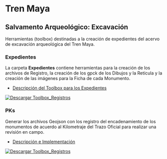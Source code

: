 # Tren Maya
## Salvamento Arqueológico: Excavación
Herramientas (toolbox) destinadas a la creación de expedientes del acervo de excavación arqueológica del Tren Maya. 


### Expedientes

La carpeta **Expedientes** contiene herramientas para la creación de los archivos de Registro, la creación de los gpck de los Dibujos y la Retícula y la creación de las imágenes para la Ficha de cada Monumento.

- [Descripción del Toolbox para los Expedientes](Registros/ReadMe.md)
<a href="https://github.com/paolazuluaga/TrenMaya/raw/main/Expedientes/Expedientes_toolbox.zip" download>
    <img src="https://img.shields.io/badge/Descargar%20Toolbox%20Expedientes-green?style=for-the-badge&logo=download" alt="Descargar Toolbox_Registros">
  </a>

<!-- Añadir más secciones de toolbox según sea necesario -->



### PKs

Generar los archivos Geojson con los registro del encadenamiento de los monumentos de acuerdo al Kilometraje del Trazo Oficial para realizar una revisión en campo.

- <a href="https://raw.githack.com/paolazuluaga/TrenMaya/main/PKs_Monumentos/ReadMe.html" target="_blank">Descripción e Implementación</a>
<a href="https://github.com/paolazuluaga/TrenMaya/raw/main/PKs_Monumentos/Pks_Monumentos.zip" download>
    <img src="https://img.shields.io/badge/Descargar%20Toolbox%20PKs-orange?style=for-the-badge&logo=download" alt="Descargar Toolbox_Registros">
  </a>



